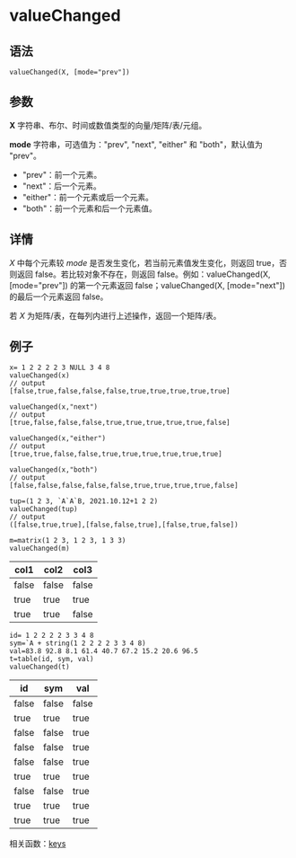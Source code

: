 # valueChanged

## 语法

`valueChanged(X, [mode="prev"])`

## 参数

**X** 字符串、布尔、时间或数值类型的向量/矩阵/表/元组。

**mode** 字符串，可选值为："prev", "next", "either" 和 "both"，默认值为 "prev"。

* "prev"：前一个元素。
* "next"：后一个元素。
* "either"：前一个元素或后一个元素。
* "both"：前一个元素和后一个元素值。

## 详情

*X* 中每个元素较 *mode* 是否发生变化，若当前元素值发生变化，则返回 true，否则返回 false。若比较对象不存在，则返回
false。例如：valueChanged(X, [mode="prev"]) 的第一个元素返回 false；valueChanged(X,
[mode="next"]) 的最后一个元素返回 false。

若 *X* 为矩阵/表，在每列内进行上述操作，返回一个矩阵/表。

## 例子

```
x= 1 2 2 2 2 3 NULL 3 4 8
valueChanged(x)
// output
[false,true,false,false,false,true,true,true,true,true]

valueChanged(x,"next")
// output
[true,false,false,false,true,true,true,true,true,false]

valueChanged(x,"either")
// output
[true,true,false,false,true,true,true,true,true,true]

valueChanged(x,"both")
// output
[false,false,false,false,false,true,true,true,true,false]

tup=(1 2 3, `A`A`B, 2021.10.12+1 2 2)
valueChanged(tup)
// output
([false,true,true],[false,false,true],[false,true,false])

m=matrix(1 2 3, 1 2 3, 1 3 3)
valueChanged(m)
```

| col1 | col2 | col3 |
| --- | --- | --- |
| false | false | false |
| true | true | true |
| true | true | false |

```
id= 1 2 2 2 2 3 3 4 8
sym=`A + string(1 2 2 2 2 3 3 4 8)
val=83.8 92.8 8.1 61.4 40.7 67.2 15.2 20.6 96.5
t=table(id, sym, val)
valueChanged(t)
```

| id | sym | val |
| --- | --- | --- |
| false | false | false |
| true | true | true |
| false | false | true |
| false | false | true |
| false | false | true |
| true | true | true |
| false | false | true |
| true | true | true |
| true | true | true |

相关函数：[keys](../k/keys.md)

